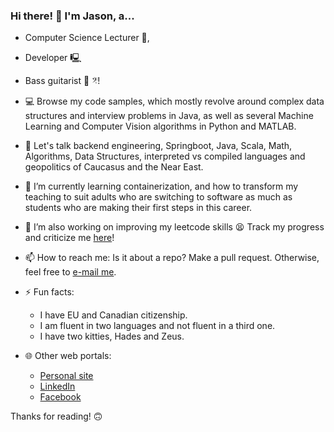 ### Hi there! 👋 I'm Jason, a... 

  - Computer Science Lecturer 🏫,
  - Developer 🖳 
  - Bass guitarist 🎸 𝄤! 

- 💻 Browse my code samples, which mostly revolve around complex data structures and interview problems in Java, as well as several Machine Learning and Computer Vision algorithms in Python and MATLAB. 

- 💬 Let's talk backend engineering, Springboot, Java, Scala, Math, Algorithms, Data Structures, interpreted vs compiled languages and geopolitics of Caucasus and the Near East.

- 🌱 I’m currently learning containerization, and how to transform my teaching to suit adults who are switching to software as much as students who are making their first steps in this career.

- 🔭 I’m also working on improving my leetcode skills 😫 Track my progress and criticize me [here](https://github.com/jasonfilippou/InterviewProblems-Java)!
 
- 📫 How to reach me: Is it about a repo? Make a pull request. Otherwise, feel free to [e-mail me](mailto:jason.filippou@gmail.com).

- ⚡ Fun facts: 
  - I have EU and Canadian citizenship.
  - I am fluent in two languages and not fluent in a third one. 
  - I have two kitties, Hades and Zeus.

- 🌐 Other web portals:

  - [Personal site](https://www.jasonfilippou.com/)
  - [LinkedIn](https://www.linkedin.com/in/jasonfilippou/)
  - [Facebook](https://www.facebook.com/jason.filippou.5)

Thanks for reading! 🙃 



<!--
**jasonfilippou/jasonfilippou** is a ✨ _special_ ✨ repository because its `README.md` (this file) appears on your GitHub profile.

Here are some ideas to get you started:

- 🔭 I’m currently working on ...
- 🌱 I’m currently learning ...
- 👯 I’m looking to collaborate on ...
- 🤔 I’m looking for help with ...
- 💬 Ask me about ...
- 📫 How to reach me: ...
- 😄 Pronouns: ...
- ⚡ Fun fact: ...
-->

